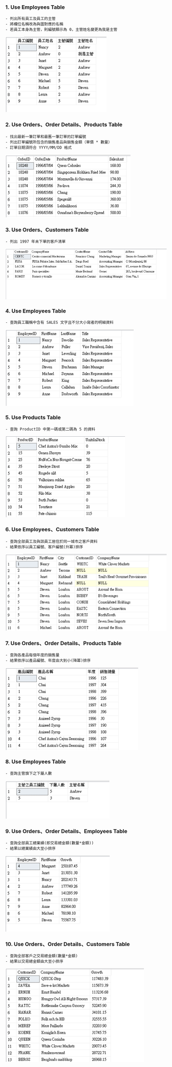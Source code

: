   ### 1. Use Employees Table
    - 列出所有員工及員工的主管
    - 將欄位名稱改為與圖對應的名稱
    - 若員工本身為主管，則編號顯示為 0，主管姓名變更為我是主管
![image](https://github.com/FakeStandard/MSSQL-Topic/blob/main/images/r1.png?raw=true)

 ### 2. Use Orders、Order Details、Products Table
    - 找出最新一筆訂單和最舊一筆訂單的訂單編號
    - 列出訂單編號所包含的銷售產品與銷售金額（單價 * 數量）
    - 訂單日期須符合 YYYY/MM/DD 格式
![image](https://github.com/FakeStandard/MSSQL-Topic/blob/main/images/r2.png?raw=true)

 ### 3. Use Orders、Customers Table
    - 列出 1997 年未下單的客戶清單
![image](https://github.com/FakeStandard/MSSQL-Topic/blob/main/images/r3.png?raw=true)

 ### 4. Use Employees Table
    - 查詢員工職稱中含有 SALES 文字且不分大小寫者的明細資料
![image](https://github.com/FakeStandard/MSSQL-Topic/blob/main/images/r4.png?raw=true)

 ### 5. Use Products Table
    - 查詢 ProductID 中第一碼或第二碼為 5 的資料
![image](https://github.com/FakeStandard/MSSQL-Topic/blob/main/images/r5.png?raw=true)

 ### 6. Use Employees、Customers Table
    - 查詢全部員工及與該員工居住於同一城市之客戶資料
    - 結果依序以員工編號、客戶編號(升冪)排序
![image](https://github.com/FakeStandard/MSSQL-Topic/blob/main/images/r6.png?raw=true)

 ### 7. Use Orders、Order Details、Products Table
    - 查詢各產品每個年度的銷售量
    - 結果依序以產品編號、年度由大到小(降冪)排序
![image](https://github.com/FakeStandard/MSSQL-Topic/blob/main/images/r7.png?raw=true)

 ### 8. Use Employees Table
    - 查詢主管旗下之下屬人數
![image](https://github.com/FakeStandard/MSSQL-Topic/blob/main/images/r8.png?raw=true)

 ### 9. Use Orders、Order Details、Employees Table
    - 查詢全部員工總業績(即交易總金額(數量*金額))
    - 結果以總業績由大至小排序
![image](https://github.com/FakeStandard/MSSQL-Topic/blob/main/images/r9.png?raw=true)

 ### 10. Use Orders、Order Details、Customers Table
    - 查詢全部客戶之交易總金額(數量*金額)
    - 結果以交易總金額由大至小排序
![image](https://github.com/FakeStandard/MSSQL-Topic/blob/main/images/r10.png?raw=true)
